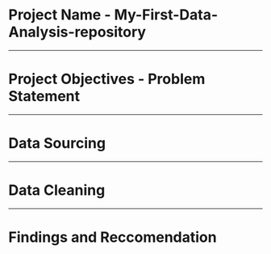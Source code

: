 # Project Name - My-First-Data-Analysis-repository

----
# Project Objectives - Problem Statement



----
# Data Sourcing



----
# Data Cleaning



----
# Findings and Reccomendation
